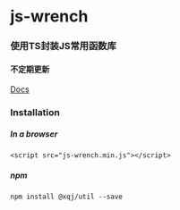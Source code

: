 # js-wrench
### 使用TS封装JS常用函数库
#### 不定期更新

[Docs](https://xiaoqiujun.github.io/js-wrench/)

### Installation

##### In a browser
`<script src="js-wrench.min.js"></script>`

##### npm
`npm install @xqj/util --save`


